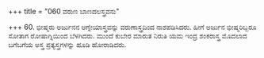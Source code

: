 +++
title = "060 ವರುಣ ಬಾಣದಲಸ್ತ್ರವನು"

+++
60.  ಭೀಷ್ಮರು ಅರ್ಜುನನ ಆಗ್ನೇಯಾಸ್ತ್ರವನ್ನು ವರುಣಾಸ್ತ್ರದಿಂದ ನಾಶಪಡಿಸಿದರು. ಹೀಗೆ ಅರ್ಜುನ ಭೀಷ್ಮರಿಬ್ಬರೂ ಸೋತಾಗ ರೋಷಾಗ್ನಿಯಿಂದ ಬೆಳಗಿದರು. ಮುಂದೆ ಕುಬೇರ ಮಾರುತ ನಿರುತಿ ಯಮ ಇಂದ್ರ ಶಂಕರಾಸ್ತ್ರ ಮೊದಲಾದ ಬಗೆಬಗೆಯ ಅಸ್ತ್ರ ಪ್ರತ್ಯಸ್ತ್ರಗಳನ್ನು ಹೂಡಿ ಹೋರಾಡಿದರು.